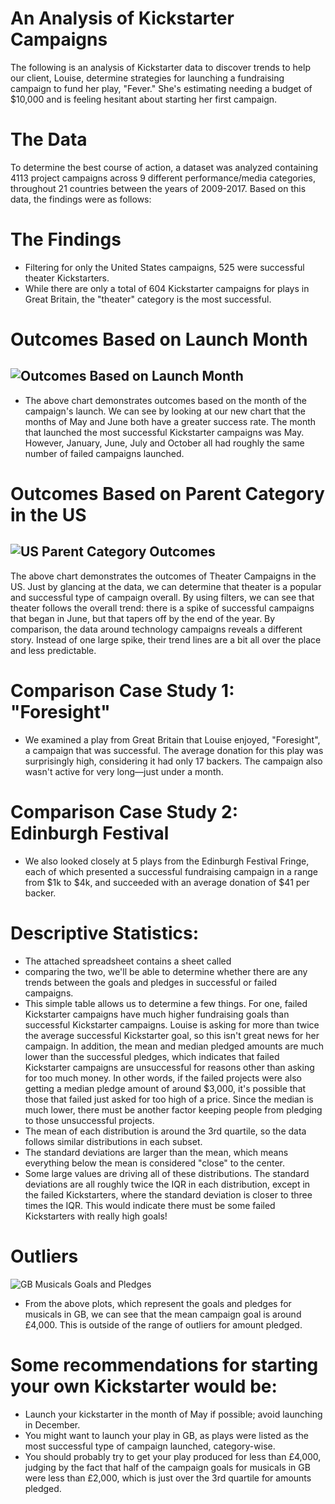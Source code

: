 # An Analysis of Kickstarter Campaigns
The following is an analysis of Kickstarter data to discover trends to help our client, Louise, determine strategies for launching a fundraising campaign to fund her play, "Fever." She's estimating needing a budget of $10,000 and is feeling hesitant about starting her first campaign.

# The Data
To determine the best course of action, a dataset was analyzed containing 4113 project campaigns across 9 different performance/media categories, throughout 21 countries between the years of 2009-2017. Based on this data, the findings were as follows:

# The Findings
- Filtering for only the United States campaigns, 525 were successful theater Kickstarters.
- While there are only a total of 604 Kickstarter campaigns for plays in Great Britain, the "theater" category is the most successful. 

# Outcomes Based on Launch Month
![Outcomes Based on Launch Month](https://user-images.githubusercontent.com/104729703/172745605-d7d4b211-d73e-44c2-a188-8acfa1264725.png)
---
- The above chart demonstrates outcomes based on the month of the campaign's launch. We can see by looking at our new chart that the months of May and June both have a greater success rate. The month that launched the most successful Kickstarter campaigns was May. However, January, June, July and October all had roughly the same number of failed campaigns launched.

# Outcomes Based on Parent Category in the US
![US Parent Category Outcomes](https://user-images.githubusercontent.com/104729703/172745672-e0389bd4-1559-4b37-a0e7-b2a7e6ef1b0d.png)
---
The above chart demonstrates the outcomes of Theater Campaigns in the US. Just by glancing at the data, we can determine that theater is a popular and successful type of campaign overall. By using filters, we can see that theater follows the overall trend: there is a spike of successful campaigns that began in June, but that tapers off by the end of the year. By comparison, the data around technology campaigns reveals a different story. Instead of one large spike, their trend lines are a bit all over the place and less predictable.

# Comparison Case Study 1: "Foresight"
- We examined a play from Great Britain that Louise enjoyed, "Foresight", a campaign that was successful. The average donation for this play was surprisingly high, considering it had only 17 backers. The campaign also wasn't active for very long—just under a month.

# Comparison Case Study 2: Edinburgh Festival
- We also looked closely at 5 plays from the Edinburgh Festival Fringe, each of which presented a successful fundraising campaign in a range from $1k to $4k, and succeeded with an average donation of $41 per backer.

# Descriptive Statistics:
- The attached spreadsheet contains a sheet called 
-   comparing the two, we'll be able to determine whether there are any trends between the goals and pledges in successful or failed campaigns.
-   This simple table allows us to determine a few things. For one, failed Kickstarter campaigns have much higher fundraising goals than successful Kickstarter campaigns. Louise is asking for more than twice the average successful Kickstarter goal, so this isn't great news for her campaign. In addition, the mean and median pledged amounts are much lower than the successful pledges, which indicates that failed Kickstarter campaigns are unsuccessful for reasons other than asking for too much money. In other words, if the failed projects were also getting a median pledge amount of around $3,000, it's possible that those that failed just asked for too high of a price. Since the median is much lower, there must be another factor keeping people from pledging to those unsuccessful projects. 
- The mean of each distribution is around the 3rd quartile, so the data follows similar distributions in each subset.
- The standard deviations are larger than the mean, which means everything below the mean is considered "close" to the center.
- Some large values are driving all of these distributions. The standard deviations are all roughly twice the IQR in each distribution, except in the failed Kickstarters, where the standard deviation is closer to three times the IQR. This would indicate there must be some failed Kickstarters with really high goals!

# Outliers
![GB Musicals Goals and Pledges](https://user-images.githubusercontent.com/104729703/172758128-9700195b-6b0c-4209-a58c-76a4a0d2ebfa.png)
- From the above plots, which represent the goals and pledges for musicals in GB, we can see that the mean campaign goal is around £4,000. This is outside of the range of outliers for amount pledged.

# Some recommendations for starting your own Kickstarter would be:
* Launch your kickstarter in the month of May if possible; avoid launching in December.
* You might want to launch your play in GB, as plays were listed as the most successful type of campaign launched, category-wise.
* You should probably try to get your play produced for less than £4,000, judging by the fact that half of the campaign goals for musicals in GB were less than £2,000, which is just over the 3rd quartile for amounts pledged.
